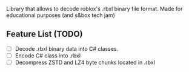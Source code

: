Library that allows to decode roblox's .rbxl binary file format. Made for educational purposes (and s&box tech jam)

## Feature List (TODO)

- [ ] Decode .rbxl binary data into C# classes.
- [ ] Encode C# class into .rbxl
- [ ] Decompress ZSTD and LZ4 byte chunks located in .rbxl